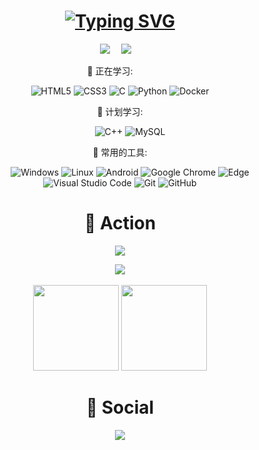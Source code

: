 <!-- 动态打字效果 -->
<h1 align="center">
  <a href="https://shirorikka.frp.cx/">
    <img src="https://readme-typing-svg.demolab.com?font=Fira+Code&pause=1000&color=800080&width=520&lines=%E7%88%86%E8%A3%82%E5%90%A7%2C%E7%8E%B0%E5%AE%9E!%E7%B2%89%E7%A2%8E%E5%90%A7%2C%E7%B2%BE%E7%A5%9E!+Vanishment+This+World!" alt="Typing SVG" />
    </a>
</h1>
<!-- 个人资料徽标 -->
<div align="center">
  <a href="https://shirorikka.frp.cx/"><img src="https://img.shields.io/badge/website-个人博客-blue"></a>&emsp;
  <a href="https://space.bilibili.com/353878334"><img src="https://img.shields.io/badge/bilibili-B%E7%AB%99-ff69b4"></a>&emsp;


💪 正在学习:
&emsp;&emsp;
<!--![C++](https://img.shields.io/badge/-C++-00599C?style=flat-square&logo=c)-->
<!--![Java](https://img.shields.io/badge/-java-yellow?style=flat-square&logo=java)-->
<!--![MySQL](https://img.shields.io/badge/mysql-%2300f.svg?style=flat-square&logo=mysql&logoColor=white)-->
![HTML5](https://img.shields.io/badge/-HTML5-E34F26?style=flat-square&logo=html5&logoColor=white)
![CSS3](https://img.shields.io/badge/-CSS3-1572B6?style=flat-square&logo=css3)
![C](https://img.shields.io/badge/c-%2300599C.svg?style=flat-square&logo=c&logoColor=white)
![Python](https://img.shields.io/badge/-Python-pink?style=flat-square&logo=Python)
![Docker](https://img.shields.io/badge/-Docker-FCC624?style=flat-square&logo=docker)
<!--![JavaScript](https://img.shields.io/badge/-JavaScript-oringe?style=flat-square&logo=javascript)-->
<!--![jQuery](https://img.shields.io/badge/jquery-%230769AD.svg?style=style=flat-square&logo=jquery&logoColor=white)-->
<!--![TypeScript](https://img.shields.io/badge/typescript-%23007ACC.svg?style=flat-square&logo=typescript&logoColor=white)-->
<!--![Vue](https://img.shields.io/badge/-Vue.js-3f745c?style=flat-square&logo=Vue.js)-->
<!--![React](https://img.shields.io/badge/-React-07afd9?style=flat-square&logo=React)-->
<!--![Nodejs](https://img.shields.io/badge/-Nodejs-c0ebd?style=flat-square&logo=Node.js)-->

🧠 计划学习:

&emsp;&emsp;
![C++](https://img.shields.io/badge/-C++-00599C?style=flat-square&logo=c)
![MySQL](https://img.shields.io/badge/mysql-%2300f.svg?style=flat-square&logo=mysql&logoColor=white)
<!--![C](https://img.shields.io/badge/c-%2300599C.svg?style=flat-square&logo=c&logoColor=white)
![Python](https://img.shields.io/badge/-Python-pink?style=flat-square&logo=Python)
![R](https://img.shields.io/badge/r-%23276DC3.svg?style=flat-square&logo=r&logoColor=white)
![Qt](https://img.shields.io/badge/Qt-%23217346.svg?style=style=flat-square&logo=Qt&logoColor=white)
![Docker](https://img.shields.io/badge/-Docker-FCC624?style=flat-square&logo=docker)
![Shell Script](https://img.shields.io/badge/shell_script-%4285F4.svg?style=style=flat-square&logo=gnu-bash&logoColor=white)
![Rust](https://img.shields.io/badge/Rust-2E67D3.svg?style=style=flat-square&logo=rust&logoColor=white)-->

🧰 常用的工具:

&emsp;&emsp;
![Windows](https://img.shields.io/badge/Windows-0078D6?style=flat-square&logo=windows&logoColor=white)
![Linux](https://img.shields.io/badge/Linux-FCC624?style=style=flat-square&logo=linux&logoColor=black)
![Android](https://img.shields.io/badge/Android-3DDC84?style=flat-square&logo=android&logoColor=white)
![Google Chrome](https://img.shields.io/badge/Chrome-4285F4?style=flat-square&logo=GoogleChrome&logoColor=white)
![Edge](https://img.shields.io/badge/Edge-0078D7?style=flat-square&logo=Microsoft-edge&logoColor=white)
![Visual Studio Code](https://img.shields.io/badge/-Visual%20Studio%20Code-007ACC?style=flat-square&logo=Visual%20Studio%20Code&logoColor=fff)
![Git](https://img.shields.io/badge/-Git-FCC624?style=flat-square&logo=git)
![GitHub](https://img.shields.io/badge/-GitHub-pink?style=flat-square&logo=github)


# 🚀 Action

<!-- 连续提交代码天数记录 -->
<p align="center">
  <img align="center" src="https://github-readme-streak-stats.herokuapp.com/?user=shirorikka&theme=dark&hide_border=true" />
</p>

<!-- GitHub奖杯🏆 -->
<div align="center"><img  src="https://github-profile-trophy.vercel.app/?username=shirorikka&theme=gruvbox&row=1&column=7&no-frame=true&no-bg=true" /></div>
<br>

<!-- GitHub数据统计 -->
<div align="center"><div align="center">
  <img height="137px" src="https://github-readme-stats.vercel.app/api?username=shirorikka&hide_title=true&hide_border=true&show_icons=trueline_height=21&text_color=000&icon_color=000&bg_color=0,ea6161,ffc64d,fffc4d,52fa5a&theme=graywhite" />
  <img height="137px" src="https://github-readme-stats.vercel.app/api/top-langs/?username=shirorikka&hide_title=true&hide_border=true&layout=compact&langs_count=6&text_color=000&icon_color=fff&bg_color=0,52fa5a,4dfcff,c64dff&theme=graywhite" />
</div>

<!-- START_SECTION:blog -->

<!-- END_SECTION:blog -->


<!-- wakatime 统计 -->
<div align="center">


<!-- wakatime 统计 -->
<div align="center">
<!--START_SECTION:waka-->

<!--END_SECTION:waka-->
</div>

# 🤝 Social

<!-- BiliBili和CSDN数据 -->
<div align="center">
  <a href="https://space.bilibili.com/353878334"><img src="https://stats.justsong.cn/api/bilibili/?id=353878334"/></a>
</div>
